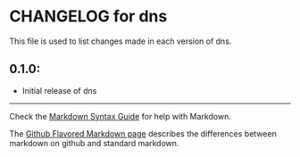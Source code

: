 # CHANGELOG for dns

This file is used to list changes made in each version of dns.

## 0.1.0:

* Initial release of dns

- - -
Check the [Markdown Syntax Guide](http://daringfireball.net/projects/markdown/syntax) for help with Markdown.

The [Github Flavored Markdown page](http://github.github.com/github-flavored-markdown/) describes the differences between markdown on github and standard markdown.
